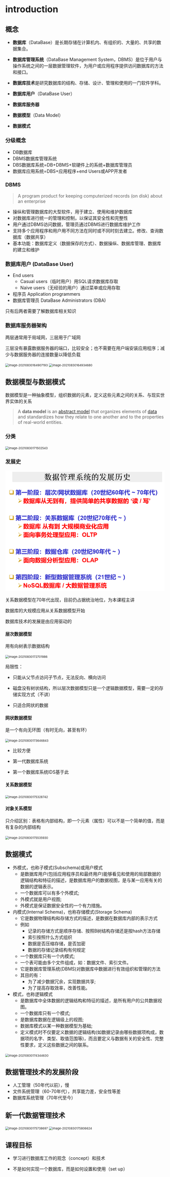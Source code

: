 # introduction

## 概念

* **数据库**（DataBase）是长期存储在计算机内、有组织的、大量的、共享的数据集合。

* **数据库管理系统**（DataBase Management System，DBMS）是位于用户与操作系统之间的一层数据管理软件，为用户或应用程序提供访问数据库的方法和接口。

* **数据库技术**是研究数据库的结构、存储、设计、管理和使用的一门软件学科。
* **数据库用户**（DataBase User）
* **数据库服务器**
* **数据模型**（Data Model）
* **数据模式**

### 分级概念

* DB数据库
* DBMS数据库管理系统
* DBS数据库系统=DB+DBMS+软硬件上的系统+数据库管理员
* 数据库应用系统=DBS+应用程序+end Users或APP开发者

### DBMS

> A program product for keeping computerized records (on disk) about an enterprise

* 操纵和管理数据库的大型软件，用于建立、使用和维护数据库
* 对数据库进行统一的管理和控制，以保证其安全性和完整性
* 用户通过DBMS访问数据，管理员通过DBMS进行数据库维护工作
* 支持多个应用程序和用户用不同方法在同时或不同时刻去建立。修改、查询数据库（数据共享）
* 基本功能：数据库定义（数据保存的方式）、数据操纵、数据库管理、数据库的建立和维护

### 数据库用户 (DataBase User)

* End users
  * Casual users（临时用户）用SQL请求数据库存取
  * Naive users（无经验的用户）通过菜单或应用存取
* 程序员 Application programmers
* 数据库管理员 DataBase Administrators (DBA)

只有后两者需要了解数据库相关知识

### 数据库服务器架构

两层通常用于局域网，三层用于广域网

三层没有暴露数据服务器的端口，比较安全；也不需要在用户端安装应用程序；减少与数据服务器的连接数量以降低负载

<img src="C:\Users\10643\AppData\Roaming\Typora\typora-user-images\image-20210830164907193.png"   alt="image-20210830164907193" style="zoom:67%;" />

<img src="C:\Users\10643\AppData\Roaming\Typora\typora-user-images\image-20210830164934680.png"   alt="image-20210830164934680" style="zoom:67%;" />

## 数据模型与数据模式

数据模型是一种抽象模型，组织数据的元素，定义这些元素之间的关系、与现实世界实体的关系

> A **data model** is an [abstract model](https://en.wikipedia.org/wiki/Abstract_model) that organizes elements of [data](https://en.wikipedia.org/wiki/Data) and standardizes how they relate to one another and to the properties of real-world entities. 

### 分类

<img src="C:\Users\10643\AppData\Roaming\Typora\typora-user-images\image-20210830171502543.png"   alt="image-20210830171502543" style="zoom:67%;" />

### 发展史

<img src="images/image-20210830171533976.png"   alt="image-20210830171533976" style="zoom:67%;" />

关系数据模型在70年代出现，目前仍占据统治地位，为本课程主讲

数据库的大规模应用从关系数据模型开始

数据库技术的发展是由应用驱动的

#### 层次数据模型

用有向树表示数据结构

<img src="C:\Users\10643\AppData\Roaming\Typora\typora-user-images\image-20210830172701986.png"   alt="image-20210830172701986" style="zoom:67%;" />

局限性：

* 只能从父节点访问子节点，无法反向、横向访问

* 磁盘没有树状结构，所以层次数据模型只是一个逻辑数据模型，需要一定的存储实现方式（不讲）

* 只适合网状的数据

#### 网状数据模型

是一个有向无环图（有时无向，甚至有环）

<img src="C:\Users\10643\AppData\Roaming\Typora\typora-user-images\image-20210830173646843.png"   alt="image-20210830173646843" style="zoom:67%;" />

* 比较方便

* 第一代数据库系统

* 第一个数据库系统IDS基于此

#### 关系数据模型

<img src="C:\Users\10643\AppData\Roaming\Typora\typora-user-images\image-20210830175328742.png"   alt="image-20210830175328742" style="zoom:67%;" />

#### 对象关系模型

只介绍区别：表格有内部结构，即一个元素（属性）可以不是一个简单的值，而是有复杂的内部结构

<img src="C:\Users\10643\AppData\Roaming\Typora\typora-user-images\image-20210830175535930.png"   alt="image-20210830175535930" style="zoom:67%;" />

## 数据模式

* 外模式，也称子模式(Subschema)或用户模式
  * 是数据库用户(包括应用程序员和最终用户)能够看见和使用的局部数据的逻辑结构和特征的描述，是数据库用户的数据视图，是与某一应用有关的数据的逻辑表示。
  * 一个数据库可以有多个外模式;
  * 外模式就是用户视图;
  *  外模式是保证数据安全性的一个有力措施。
* 内模式(Internal Schema)，也称存储模式(Storage Schema)
  * 它是数据物理结构和存储方式的描述，是数据在数据库内部的表示方式
  * 例如
    * 记录的存储方式是顺序存储、按照B树结构存储还是按hash方法存储
    * 索引按照什么方式组织
    * 数据是否压缩存储，是否加密
    * 数据的存储记录结构有何规定
  * 一个数据库只有一个内模式;
  * 一个表可能由多个文件组成，如：数据文件、索引文件。
  * 它是数据库管理系统(DBMS)对数据库中数据进行有效组织和管理的方法
  * 其目的有：
    * 为了减少数据冗余，实现数据共享;
    * 为了提高存取效率，改善性能。
* 模式，也称逻辑模式
  * 是数据库中全体数据的逻辑结构和特征的描述，是所有用户的公共数据视图。
  *  一个数据库只有一个模式;
  * 是数据库数据在逻辑级上的视图;
  * 数据库模式以某一种数据模型为基础;
  * 定义模式时不仅要定义数据的逻辑结构(如数据记录由哪些数据项构成，数据项的名字、类型、取值范围等)，而且要定义与数据有关的安全性、完整性要求，定义这些数据之间的联系。

<img src="C:\Users\10643\AppData\Roaming\Typora\typora-user-images\image-20210830174344630.png"   alt="image-20210830174344630" style="zoom:67%;" />

## 数据管理技术的发展阶段

* 人工管理（50年代以前），慢
* 文件系统管理（60-70年代），共享能力差，安全性等差
* 数据库系统管理（70年代至今）

## 新一代数据管理技术

<img src="C:\Users\10643\AppData\Roaming\Typora\typora-user-images\image-20210830175738697.png"   alt="image-20210830175738697" style="zoom:67%;" />

<img src="C:\Users\10643\AppData\Roaming\Typora\typora-user-images\image-20210830175806624.png"   alt="image-20210830175806624" style="zoom:67%;" />

## 课程目标

* 学习进行数据库工作的观念（concept）和技术

* 不是如何实现一个数据库，而是如何设置和使用（set up）

